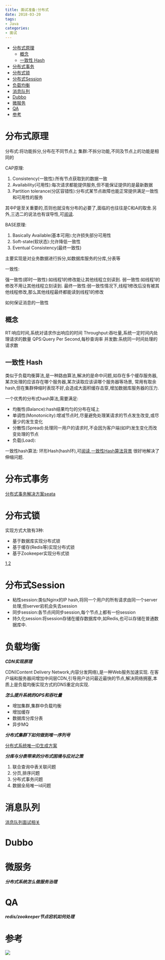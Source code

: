 ```yaml
---
title: 面试准备:分布式
date: 2018-03-20
tags:
- Java
categories:
- 面试
---
```

<!-- TOC -->

- [分布式原理](#分布式原理)
    - [概念](#概念)
    - [一致性 Hash](#一致性-hash)
- [分布式事务](#分布式事务)
- [分布式锁](#分布式锁)
- [分布式Session](#分布式session)
- [负载均衡](#负载均衡)
- [消息队列](#消息队列)
- [Dubbo](#dubbo)
- [微服务](#微服务)
- [QA](#qa)
- [参考](#参考)

<!-- /TOC -->

# 分布式原理

分布式:将功能拆分,分布在不同节点上
集群:不拆分功能,不同及节点上的功能是相同的

CAP原理:

1. Consistency(一致性):所有节点获取到的数据一致
2. Availability(可用性):每次请求都能提供服务,但不能保证提供的是最新数据
3. Partition tolerance(分区容错性):分布式某节点故障也能正常提供满足一致性和可用性的服务

其中P是至关重要的,否则也就没有分布的必要了,面临的也往往是C和A的取舍.另外,三选二的说法也有误导性,可[阅读][1].

BASE原理:

1. Basically Available(基本可用):允许损失部分可用性
2. Soft-state(软状态):允许降低一致性
3. Eventual Consistency(最终一致性)

主要实现是对业务数据进行拆分,如数据库服务的分库,分表等

一致性:

强一致性(即时一致性):如线程1的修改能让其他线程立刻读到.
弱一致性:如线程1的修改不用让其他线程立刻读到.
最终一致性:弱一致性情况下,线程1修改后没有被其他线程修改,那么其他线程最终都能读到线程1的修改

如何保证消息的一致性

## 概念

RT:响应时间,系统对请求作出响应的时间
Throughput:吞吐量,系统一定时间内处理请求的数量
QPS:Query Per Second,每秒查询率
并发数:系统同一时间处理的请求数

## 一致性 Hash

类似于负载均衡算法,是一种路由算法,解决的是命中问题,如存在多个缓存服务器,某次处理的应该存在哪个服务器,某次读取应该读哪个服务器等场景,
常用有取余hash,但在集群伸缩时表现不好,会造成大面积缓存击穿,增加数据库服务器的压力.

一个优秀的分布式hash算法,需要满足:

* 均衡性(Balance):hash结果均匀的分布在域上
* 单调性(Monotonicity):增减节点时,尽量避免处理某请求的节点发生改变,或尽量少的发生变化
* 分散性(Spread):处理同一用户的请求时,不会因为客户端(如IP)发生变化而改变处理的节点
* 负载(Load):

一致性hash算法:
环形Hash(hash环),可[阅读][2],[一致性Hash算法背景](https://www.cnblogs.com/lpfuture/p/5796398.html)
很好地解决了伸缩问题.

# 分布式事务

[分布式事务解决方案seata](https://github.com/seata/seata)

# 分布式锁

实现方式大致有3种:

* 基于数据库实现分布式锁
* 基于缓存(Redis等)实现分布式锁
* 基于Zookeeper实现分布式锁

[1](https://blog.csdn.net/xlgen157387/article/details/79036337),[2](https://www.cnblogs.com/austinspark-jessylu/p/8043726.html)

# 分布式Session

* 粘性session:类似Nginx的IP hash,将同一个用户的所有请求由同一个server处理,但server宕机会失去session
* 同步session:各节点间同步session,每个节点上都有一份session
* 持久化session:将session存储在缓存数据库中,如Redis,也可以存储在普通数据库中.

# 负载均衡

***CDN实现原理***

CDN(Content Delivery Network,内容分发网络),是一种Web服务加速实现.
在客户端和服务器间增加中间层CDN,引导用户访问最近最快的节点,解决网络拥塞,本质上是负载均衡实现方式的DNS重定向实现.

***怎么提升系统的QPS和吞吐量***

* 增加集群,集群中负载均衡
* 增加缓存
* 数据库分库分表
* 异步MQ

***分布式集群下如何做到唯一序列号***

[分布式系统唯一ID生成方案](https://www.cnblogs.com/haoxinyue/p/5208136.html)

***分库与分表带来的分布式困境与应对之策***

1. 联合查询中表关联问题
2. 分页,排序问题
3. 分布式事务问题
4. 数据全局唯一id问题

# 消息队列

[消息队列面试相关](https://blog.csdn.net/u014801403/article/details/80308353)

# Dubbo



# 微服务



***分布式系统怎么做服务治理***




# QA

***redis/zookeeper节点宕机如何处理***



# 参考

[1]:http://www.cnblogs.com/hxsyl/p/4381980.html
[2]:https://segmentfault.com/a/1190000013533592


[![](https://static.segmentfault.com/v-5b1df2a7/global/img/creativecommons-cc.svg)](https://creativecommons.org/licenses/by-nc-nd/4.0/)
